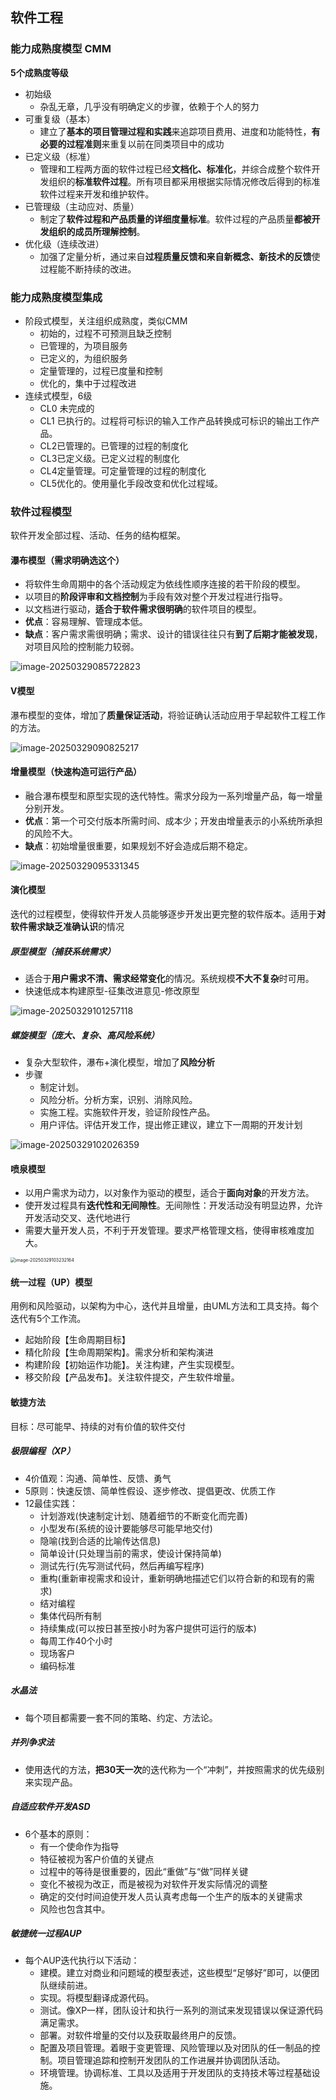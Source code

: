 ## 软件工程

### 能力成熟度模型 CMM

**5个成熟度等级**

- 初始级
  - 杂乱无章，几乎没有明确定义的步骤，依赖于个人的努力
- 可重复级（基本）
  - 建立了**基本的项目管理过程和实践**来追踪项目费用、进度和功能特性，**有必要的过程准则**来重复以前在同类项目中的成功
- 已定义级（标准）
  - 管理和工程两方面的软件过程已经**文档化、标准化**，并综合成整个软件开发组织的**标准软件过程**。所有项目都采用根据实际情况修改后得到的标准软件过程来开发和维护软件。
- 已管理级（主动应对、质量）
  - 制定了**软件过程和产品质量的详细度量标准**。软件过程的产品质量**都被开发组织的成员所理解控制**。
- 优化级（连续改进）
  - 加强了定量分析，通过来自**过程质量反馈和来自新概念、新技术的反馈**使过程能不断持续的改进。

### 能力成熟度模型集成

- 阶段式模型，关注组织成熟度，类似CMM
  - 初始的，过程不可预测且缺乏控制
  - 已管理的，为项目服务
  - 已定义的，为组织服务
  - 定量管理的，过程已度量和控制
  - 优化的，集中于过程改进
- 连续式模型，6级
  - CL0 未完成的
  - CL1 已执行的。过程将可标识的输入工作产品转换成可标识的输出工作产品。
  - CL2已管理的。已管理的过程的制度化
  - CL3已定义级。已定义过程的制度化
  - CL4定量管理。可定量管理的过程的制度化
  - CL5优化的。使用量化手段改变和优化过程域。

### 软件过程模型

软件开发全部过程、活动、任务的结构框架。

#### 瀑布模型（需求明确选这个）

- 将软件生命周期中的各个活动规定为依线性顺序连接的若干阶段的模型。
- 以项目的**阶段评审和文档控制**为手段有效对整个开发过程进行指导。
- 以文档进行驱动，**适合于软件需求很明确**的软件项目的模型。
- **优点**：容易理解、管理成本低。
- **缺点**：客户需求需很明确；需求、设计的错误往往只有**到了后期才能被发现**，对项目风险的控制能力较弱。

![image-20250329085722823](./assets/image-20250329085722823.png)

#### V模型

瀑布模型的变体，增加了**质量保证活动**，将验证确认活动应用于早起软件工程工作的方法。

![image-20250329090825217](./assets/image-20250329090825217.png)

#### 增量模型（快速构造可运行产品）

- 融合瀑布模型和原型实现的迭代特性。需求分段为一系列增量产品，每一增量分别开发。
- **优点**：第一个可交付版本所需时间、成本少；开发由增量表示的小系统所承担的风险不大。
- **缺点**：初始增量很重要，如果规划不好会造成后期不稳定。

![image-20250329095331345](./assets/image-20250329095331345.png)

#### 演化模型

迭代的过程模型，使得软件开发人员能够逐步开发出更完整的软件版本。适用于**对软件需求缺乏准确认识**的情况

##### 原型模型（捕获系统需求）

- 适合于**用户需求不清、需求经常变化**的情况。系统规模**不大不复杂**时可用。
- 快速低成本构建原型-征集改进意见-修改原型

![image-20250329101257118](./assets/image-20250329101257118.png)

##### 螺旋模型（庞大、复杂、高风险系统）

- 复杂大型软件，瀑布+演化模型，增加了**风险分析**
- 步骤
  - 制定计划。
  - 风险分析。分析方案，识别、消除风险。
  - 实施工程。实施软件开发，验证阶段性产品。
  - 用户评估。评估开发工作，提出修正建议，建立下一周期的开发计划

![image-20250329102026359](./assets/image-20250329102026359.png)

#### 喷泉模型

- 以用户需求为动力，以对象作为驱动的模型，适合于**面向对象**的开发方法。
- 使开发过程具有**迭代性和无间隙性**。无间隙性：开发活动没有明显边界，允许开发活动交叉、迭代地进行
- 需要大量开发人员，不利于开发管理。要求严格管理文档，使得审核难度加大。

<img src="./assets/image-20250329103232164.png" alt="image-20250329103232164" style="zoom:50%;" />

#### 统一过程（UP）模型

用例和风险驱动，以架构为中心，迭代并且增量，由UML方法和工具支持。每个迭代有5个工作流。

- 起始阶段【生命周期目标】
- 精化阶段【生命周期架构】。需求分析和架构演进
- 构建阶段【初始运作功能】。关注构建，产生实现模型。
- 移交阶段【产品发布】。关注软件提交，产生软件增量。

#### 敏捷方法

目标：尽可能早、持续的对有价值的软件交付

##### 极限编程（XP）

- 4价值观：沟通、简单性、反馈、勇气
- 5原则：快速反馈、简单性假设、逐步修改、提倡更改、优质工作
- 12最佳实践：
  - 计划游戏(快速制定计划、随着细节的不断变化而完善)
  - 小型发布(系统的设计要能够尽可能早地交付)
  - 隐喻(找到合适的比喻传达信息)
  - 简单设计(只处理当前的需求，使设计保持简单)
  - 测试先行(先写测试代码，然后再编写程序)
  - 重构(重新审视需求和设计，重新明确地描述它们以符合新的和现有的需求)
  - 结对编程
  - 集体代码所有制
  - 持续集成(可以按日甚至按小时为客户提供可运行的版本)
  - 每周工作40个小时
  - 现场客户
  - 编码标准

##### 水晶法

- 每个项目都需要一套不同的策略、约定、方法论。

##### 并列争求法

- 使用迭代的方法，**把30天一次**的迭代称为一个“冲刺”，并按照需求的优先级别来实现产品。

##### 自适应软件开发ASD

- 6个基本的原则：
  - 有一个使命作为指导
  - 特征被视为客户价值的关键点
  - 过程中的等待是很重要的，因此“重做”与“做”同样关键
  - 变化不被视为改正，而是被视为对软件开发实际情况的调整
  - 确定的交付时间迫使开发人员认真考虑每一个生产的版本的关键需求
  - 风险也包含其中。

##### 敏捷统一过程AUP

- 每个AUP迭代执行以下活动：
  - 建模。建立对商业和问题域的模型表述，这些模型“足够好”即可，以便团队继续前进。
  - 实现。将模型翻译成源代码。
  - 测试。像XP一样，团队设计和执行一系列的测试来发现错误以保证源代码满足需求。
  - 部署。对软件增量的交付以及获取最终用户的反馈。
  - 配置及项目管理。着眼于变更管理、风险管理以及对团队的任一制品的控制。项目管理追踪和控制开发团队的工作进展并协调团队活动。
  - 环境管理。协调标准、工具以及适用于开发团队的支持技术等过程基础设施。
